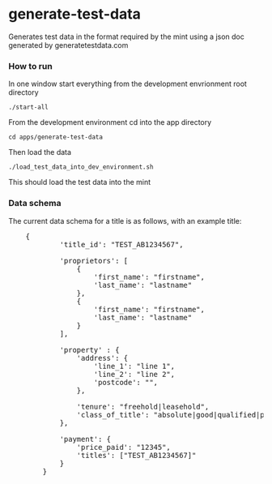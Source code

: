 generate-test-data
==================

Generates test data in the format required by the mint using a json doc generated by generatetestdata.com

### How to run

In one window start everything from the development envrionment root directory

```
./start-all
```

From the development environment cd into the app directory

```
cd apps/generate-test-data
```

Then load the data

```
./load_test_data_into_dev_environment.sh
```

This should load the test data into the mint

### Data schema

The current data schema for a title is as follows, with an example title:

<pre>
	{
            'title_id': "TEST_AB1234567",

            'proprietors': [
                {
                    'first_name': "firstname",
                    'last_name': "lastname"
                },
                {
                    'first_name': "firstname",
                    'last_name': "lastname"
                }
            ],

            'property' : {
                'address': {
                    'line_1': "line 1",
                    'line_2': "line 2",
                    'postcode': "<a postcode>",
                },

                'tenure': "freehold|leasehold",
                'class_of_title': "absolute|good|qualified|possesory",
            },

            'payment': {
                'price_paid': "12345",
                'titles': ["TEST_AB1234567]"
            }
        }
</pre>
